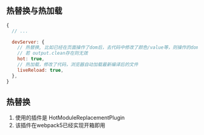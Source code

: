 ## 热替换与热加载

```js
{
  // ...

  devServer: {
    // 热替换, 比如已经在页面操作了dom后，去代码中修改了颜色/value等，则操作的dom仍保持原样，只会替换修改的对应属性
    // 若 output.clean存在则无效
    hot: true,
    // 热加载，修改了代码，浏览器自动加载最新编译后的文件
    liveReload: true,
  },
}
```

## 热替换

1. 使用的插件是 HotModuleReplacementPlugin
2. 该插件在webpack5已经实现开箱即用
